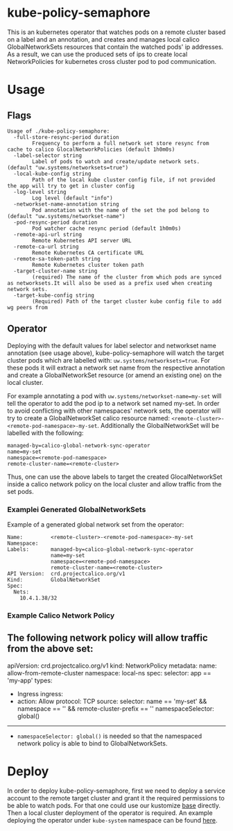 # kube-policy-semaphore

This is an kubernetes operator that watches pods on a remote cluster based on
a label and an annotation, and creates and manages local calico
GlobalNetworkSets resources that contain the watched pods' ip addresses. As a
result, we can use the produced sets of ips to create local NetworkPolicies for
kubernetes cross cluster pod to pod communication.

# Usage

## Flags

```
Usage of ./kube-policy-semaphore:
  -full-store-resync-period duration
        Frequency to perform a full network set store resync from cache to calico GlocalNetworkPolicies (default 1h0m0s)
  -label-selector string
        Label of pods to watch and create/update network sets. (default "uw.systems/networksets=true")
  -local-kube-config string
        Path of the local kube cluster config file, if not provided the app will try to get in cluster config
  -log-level string
        Log level (default "info")
  -networkset-name-annotation string
        Pod annotation with the name of the set the pod belong to (default "uw.systems/networkset-name")
  -pod-resync-period duration
        Pod watcher cache resync period (default 1h0m0s)
  -remote-api-url string
        Remote Kubernetes API server URL
  -remote-ca-url string
        Remote Kubernetes CA certificate URL
  -remote-sa-token-path string
        Remote Kubernetes cluster token path
  -target-cluster-name string
        (required) The name of the cluster from which pods are synced as networksets.It will also be used as a prefix used when creating network sets.
  -target-kube-config string
        (Required) Path of the target cluster kube config file to add wg peers from
```

## Operator

  Deploying with the default values for label selector and networkset name
annotation (see usage above), kube-policy-semaphore will watch the target
cluster pods which are labelled with: `uw.systems/networksets=true`. For these
pods it will extract a network set name from the respective annotation and
create a GlobalNetworkSet resource (or amend an existing one) on the local
cluster.

  For example annotating a pod with `uw.systems/networkset-name=my-set` will
tell the operator to add the pod ip to a network set named my-set. In order to
avoid conflicting with other namespaces' network sets, the operator will try to
create a GlobalNetworkSet calico resource named:
`<remote-cluster>-<remote-pod-namespace>-my-set`. Additionally the
GlobalNetworkSet will be labelled with the following:
```
managed-by=calico-global-network-sync-operator
name=my-set
namespace=<remote-pod-namespace>
remote-cluster-name=<remote-cluster>
```

  Thus, one can use the above labels to target the created GlocalNetworkSet
inside a calico network policy on the local cluster and allow traffic from the
set pods.

### Examplei Generated GlobalNetworkSets

Example of a generated global network set from the operator:
```
Name:         <remote-cluster>-<remote-pod-namespace>-my-set
Namespace:
Labels:       managed-by=calico-global-network-sync-operator
              name=my-set
              namespace=<remote-pod-namespace>
              remote-cluster-name=<remote-cluster>
API Version:  crd.projectcalico.org/v1
Kind:         GlobalNetworkSet
Spec:
  Nets:
    10.4.1.38/32

```

### Example Calico Network Policy

The following network policy will allow traffic from the above set:
---
apiVersion: crd.projectcalico.org/v1
kind: NetworkPolicy
metadata:
  name: allow-from-remote-cluster
  namespace: local-ns
spec:
  selector: app == 'my-app'
  types:
  - Ingress
  ingress:
  - action: Allow
    protocol: TCP
    source:
      selector: name == 'my-set' && namespace == '<remote-pod-namespace>' && remote-cluster-prefix == '<remote-cluster>'
      namespaceSelector: global()
---

* `namespaceSelector: global()` is needed so that the namespaced network policy
is able to bind to GlobalNetworkSets.

# Deploy

In order to deploy kube-policy-semaphore, first we need to deploy a service
account to the remote target cluster and grant it the required permissions to
be able to watch pods. For that one could use our kustomize [base](./deploy/kustomize/remote/)
directly.
Then a local cluster deployment of the operator is required. An example
deploying the operator under `kube-system` namespace can be found [here](./deploy/example).
